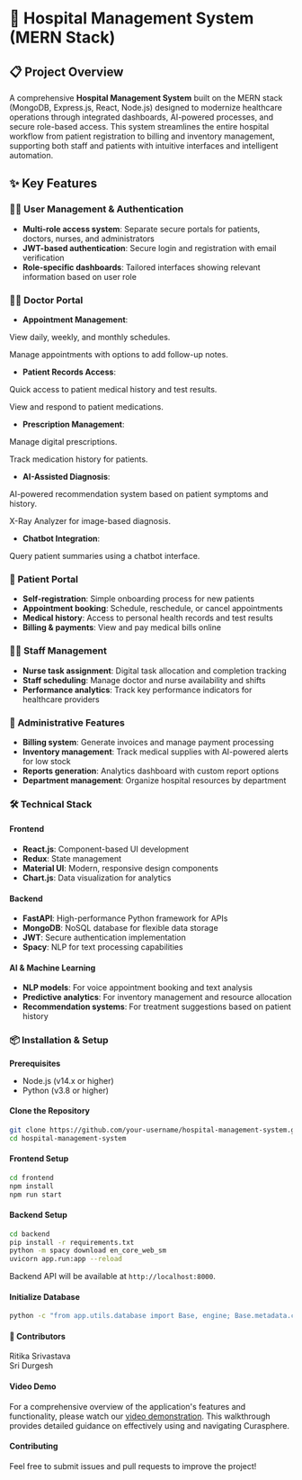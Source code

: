 # 🏥 Hospital Management System (MERN Stack)

## 📋 Project Overview
A comprehensive **Hospital Management System** built on the MERN stack (MongoDB, Express.js, React, Node.js) designed to modernize healthcare operations through integrated dashboards, AI-powered processes, and secure role-based access.
This system streamlines the entire hospital workflow from patient registration to billing and inventory management, supporting both staff and patients with intuitive interfaces and intelligent automation.

## ✨ Key Features
### 🧑‍⚕️ User Management & Authentication

- **Multi-role access system**: Separate secure portals for patients, doctors, nurses, and administrators
- **JWT-based authentication**: Secure login and registration with email verification
- **Role-specific dashboards**: Tailored interfaces showing relevant information based on user role

### 👨‍⚕️ Doctor Portal

- **Appointment Management**:

View daily, weekly, and monthly schedules.

Manage appointments with options to add follow-up notes.

- **Patient Records Access**:

Quick access to patient medical history and test results.

View and respond to patient medications.

- **Prescription Management**:

 Manage digital prescriptions.

Track medication history for patients.

- **AI-Assisted Diagnosis**:

AI-powered recommendation system based on patient symptoms and history.

X-Ray Analyzer for image-based diagnosis.

- **Chatbot Integration**:

Query patient summaries using a chatbot interface.

### 🏥 Patient Portal

- **Self-registration**: Simple onboarding process for new patients
- **Appointment booking**: Schedule, reschedule, or cancel appointments
- **Medical history**: Access to personal health records and test results
- **Billing & payments**: View and pay medical bills online

### 👩‍⚕️ Staff Management

- **Nurse task assignment**: Digital task allocation and completion tracking
- **Staff scheduling**: Manage doctor and nurse availability and shifts
- **Performance analytics**: Track key performance indicators for healthcare providers

### 💼 Administrative Features

- **Billing system**: Generate invoices and manage payment processing
- **Inventory management**: Track medical supplies with AI-powered alerts for low stock
- **Reports generation**: Analytics dashboard with custom report options
- **Department management**: Organize hospital resources by department

### 🛠️ Technical Stack
#### Frontend

- **React.js**: Component-based UI development
- **Redux**: State management
- **Material UI**: Modern, responsive design components
- **Chart.js**: Data visualization for analytics

#### Backend

- **FastAPI**: High-performance Python framework for APIs
- **MongoDB**: NoSQL database for flexible data storage
- **JWT**: Secure authentication implementation
- **Spacy**: NLP for text processing capabilities

#### AI & Machine Learning

- **NLP models**: For voice appointment booking and text analysis
- **Predictive analytics**: For inventory management and resource allocation
- **Recommendation systems**: For treatment suggestions based on patient history

### 📦 Installation & Setup

**Prerequisites**

- Node.js (v14.x or higher) 
- Python (v3.8 or higher)

#### Clone the Repository
```bash
git clone https://github.com/your-username/hospital-management-system.git
cd hospital-management-system
```

#### Frontend Setup
```bash
cd frontend
npm install
npm run start
```

#### Backend Setup
```bash
cd backend
pip install -r requirements.txt
python -m spacy download en_core_web_sm
uvicorn app.run:app --reload
```

Backend API will be available at `http://localhost:8000`.

#### Initialize Database
```bash
python -c "from app.utils.database import Base, engine; Base.metadata.create_all(bind=engine)"
```

#### 👥 Contributors

Ritika Srivastava \
Sri Durgesh

#### Video Demo

For a comprehensive overview of the application's features and functionality, please watch our [video demonstration](https://youtu.be/0yQ9vURTq6Y). This walkthrough provides detailed guidance on effectively using and navigating Curasphere.

#### Contributing

Feel free to submit issues and pull requests to improve the project!

